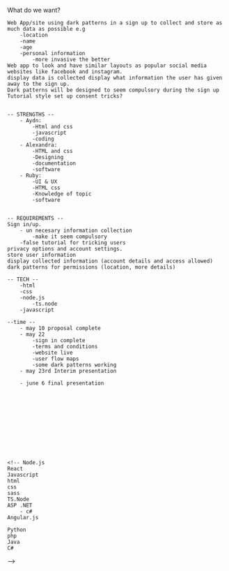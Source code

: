 What do we want?

	Web App/site using dark patterns in a sign up to collect and store as much data as possible e.g
		-location
		-name
		-age
		-personal information
			-more invasive the better
	Web app to look and have similar layouts as popular social media websites like facebook and instagram.
	display data is collected display what information the user has given away to the sign up.
	Dark patterns will be designed to seem compulsory during the sign up
	Tutorial style set up consent tricks? 


	-- STRENGTHS --
		- Aydn:
			-Html and css
			-javascript
			-coding
		- Alexandra:
			-HTML and css
			-Designing
			-documentation
			-software
		- Ruby:
			-UI & UX
			-HTML css
			-Knowledge of topic
			-software


	-- REQUIREMENTS --
	Sign in/up.
		- un necesary information collection
			-make it seem compulsory
		-false tutorial for tricking users
	privacy options and account settings.
	store user information
	display collected information (account details and access allowed)
	dark patterns for permissions (location, more details)

	-- TECH --
		-html
		-css
		-node.js
			-ts.node
		-javascript

	--time -- 
		- may 10 proposal complete
		- may 22
			-sign in complete
			-terms and conditions
			-website live
			-user flow maps
			-some dark patterns working
		- may 23rd Interim presentation

		- june 6 final presentation	












	<!-- Node.js
	React
	Javascript
	html
	css
	sass
	TS.Node
	ASP .NET
		- c#
	Angular.js

	Python
	php
	Java
	C#
 -->